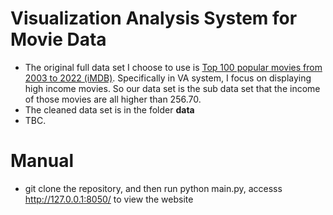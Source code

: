 # Visualization Analysis System for Movie Data
- The original full data set I choose to use is [Top 100 popular movies from 2003 to 2022 (iMDB)](https://www.kaggle.com/datasets/georgescutelnicu/top-100-popular-movies-from-2003-to-2022-imdb). Specifically in VA system, I focus on displaying high income movies. So our data set is the sub data set that the income of those movies are all higher than 256.70.   
- The cleaned data set is in the folder <strong>data</strong>
- TBC.

# Manual
- git clone the repository, and then run python main.py, accesss http://127.0.0.1:8050/ to view the website
